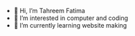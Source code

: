 - 👋 Hi, I’m Tahreem Fatima
- 👀 I’m interested in computer and coding
- 🌱 I’m currently learning website making

<!---
tahreem03/tahreem03 is a ✨ special ✨ repository because its `README.md` (this file) appears on your GitHub profile.
You can click the Preview link to take a look at your changes.
--->
